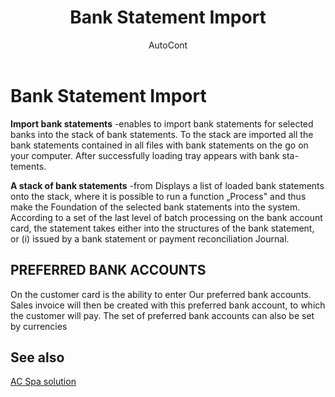 ﻿---
    title: "Bank Statement Import"
    author: AutoCont
    ms.date: 04/30/2018
    ms.topic: article
    ms.prod: dynamics-nav-2017
    ms.contentlocale: en
    ms.lasthandoff: 04/30/2018
---

# Bank Statement Import

**Import bank statements** -enables to import bank statements for selected banks into the stack of bank statements. To the stack are imported all the bank statements contained in all files with bank statements on the go on your computer. After successfully loading tray appears with bank sta-tements.


**A stack of bank statements** -from Displays a list of loaded bank statements onto the stack, where it is possible to run a function „Process" and thus make the Foundation of the selected bank statements into the system. According to a set of the last level of batch processing on the bank account card, the statement takes either into the structures of the bank statement, or (i) issued by a bank statement or payment reconciliation Journal. 


## PREFERRED BANK ACCOUNTS
On the customer card is the ability to enter Our preferred bank accounts. Sales invoice will then be created with this preferred bank account, to which the customer will pay. The set of preferred bank accounts can also be set by currencies 


## <a name="see-also"></a>See also
[AC Spa solution](ac-spa-solution.md)